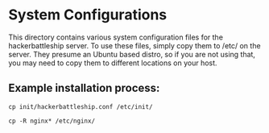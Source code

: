 # System Configurations

This directory contains various system configuration files for the
hackerbattleship server. To use these files, simply copy them to /etc/<whatever>
on the server. They presume an Ubuntu based distro, so if you are not using
that, you may need to copy them to different locations on your host.

## Example installation process:

`cp init/hackerbattleship.conf /etc/init/`

`cp -R nginx* /etc/nginx/`
